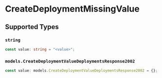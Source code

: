 # CreateDeploymentMissingValue


## Supported Types

### `string`

```typescript
const value: string = "<value>";
```

### `models.CreateDeploymentValueDeploymentsResponse2002`

```typescript
const value: models.CreateDeploymentValueDeploymentsResponse2002 = {};
```

